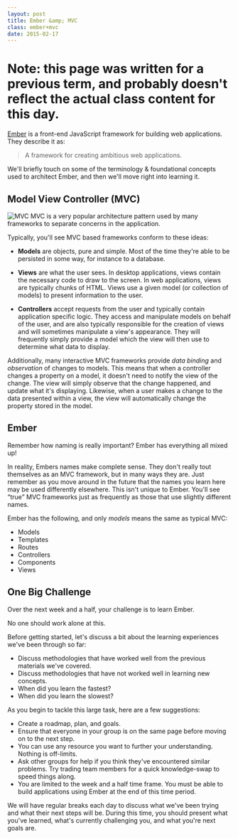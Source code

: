 ```yaml
---
layout: post
title: Ember &amp; MVC
class: ember+mvc
date: 2015-02-17
---
```


# Note: this page was written for a previous term, and probably doesn't reflect the actual class content for this day.

[Ember][ember] is a front-end JavaScript framework for building web
applications. They describe it as:

> A framework for creating ambitious web applications.

We'll briefly touch on some of the terminology & foundational concepts used to
architect Ember, and then we'll move right into learning it.

## Model View Controller (MVC)

![MVC][mvc] MVC is a very popular architecture pattern used by many frameworks to separate
concerns in the application.

Typically, you'll see MVC based frameworks conform to these ideas:

- **Models** are objects, pure and simple. Most of the time they're able to be
  persisted in some way, for instance to a database.

- **Views** are what the user sees. In desktop applications, views contain the
  necessary code to draw to the screen. In web applications, views are
  typically chunks of HTML. Views use a given model (or collection of models)
  to present information to the user.

- **Controllers** accept requests from the user and typically contain
  application specific logic. They access and manipulate models on behalf of
  the user, and are also typically responsible for the creation of views and
  will sometimes manipulate a view's appearance. They will frequently simply
  provide a model which the view will then use to determine what data to
  display.


Additionally, many interactive MVC frameworks provide _data binding_ and
_observation_ of changes to models. This means that when a controller changes
a property on a model, it doesn't need to notify the view of the change. The
view will simply observe that the change happened, and update what it's
displaying. Likewise, when a user makes a change to the data presented within
a view, the view will automatically change the property stored in the model.

## Ember

Remember how naming is really important? Ember has everything all mixed up!

In reality, Embers names make complete sense. They don't really tout themselves
as an MVC framework, but in many ways they are. Just remember as you move
around in the future that the names you learn here may be used differently
elsewhere. This isn't unique to Ember. You'll see <q>true</q> MVC frameworks
just as frequently as those that use slightly different names.

Ember has the following, and only _models_ means the same as typical MVC:

- Models
- Templates
- Routes
- Controllers
- Components
- Views


## One Big Challenge

Over the next week and a half, your challenge is to learn Ember.

No one should work alone at this.

Before getting started, let's discuss a bit about the learning experiences
we've been through so far:

- Discuss methodologies that have worked well from the previous materials we've
  covered.
- Discuss methodologies that have not worked well in learning new concepts.
- When did you learn the fastest?
- When did you learn the slowest?

As you begin to tackle this large task, here are a few suggestions:

- Create a roadmap, plan, and goals.
- Ensure that everyone in your group is on the same page before moving on to
  the next step.
- You can use any resource you want to further your understanding. Nothing is
  off-limits.
- Ask other groups for help if you think they've encountered similar problems.
  Try trading team members for a quick knowledge-swap to speed things along.
- You are limited to the week and a half time frame. You must be able to build
  applications using Ember at the end of this time period.


We will have regular breaks each day to discuss what we've been trying and what
their next steps will be. During this time, you should present what you've
learned, what's currently challenging you, and what you're next goals are.


[ember]: http://emberjs.com
[mvc]: http://upload.wikimedia.org/wikipedia/commons/a/a0/MVC-Process.svg
